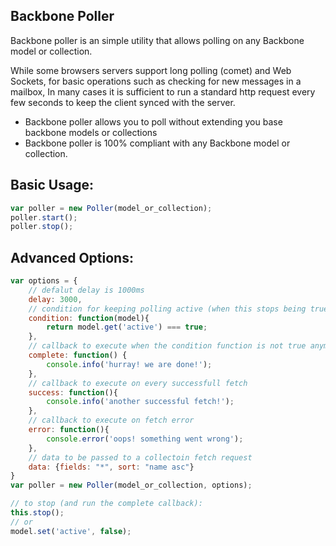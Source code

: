 Backbone Poller
----------
Backbone poller is an simple utility that allows polling on any Backbone model or collection.

While some browsers servers support long polling (comet) and Web Sockets, for basic operations such as checking for new messages in a mailbox,
In many cases it is sufficient to run a standard http request every few seconds to keep the client synced with the server.

* Backbone poller allows you to poll without extending you base backbone models or collections
* Backbone poller is 100% compliant with any Backbone model or collection.

Basic Usage:
-------
``` javascript
var poller = new Poller(model_or_collection);
poller.start();
poller.stop();
```

Advanced Options:
-------
``` javascript
var options = {
	// defalut delay is 1000ms
    delay: 3000, 
    // condition for keeping polling active (when this stops being true, polling will stop)
    condition: function(model){
        return model.get('active') === true;
    },
    // callback to execute when the condition function is not true anymore, or when calling stop()
    complete: function() { 
        console.info('hurray! we are done!'); 
    },
    // callback to execute on every successfull fetch
    success: function(){ 
        console.info('another successful fetch!'); 
    },
    // callback to execute on fetch error
    error: function(){ 
        console.error('oops! something went wrong'); 
    },
    // data to be passed to a collectoin fetch request
    data: {fields: "*", sort: "name asc"}
}
var poller = new Poller(model_or_collection, options);

// to stop (and run the complete callback):
this.stop();
// or
model.set('active', false);
```
